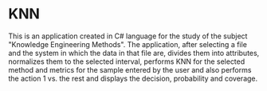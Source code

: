 # KNN

This is an application created in C# language for the study of the subject "Knowledge Engineering Methods". The application, after selecting a file and the system in which the data in that file are, divides them into attributes, normalizes them to the selected interval, performs KNN for the selected method and metrics for the sample entered by the user and also performs the action 1 vs. the rest and displays the decision, probability and coverage.

